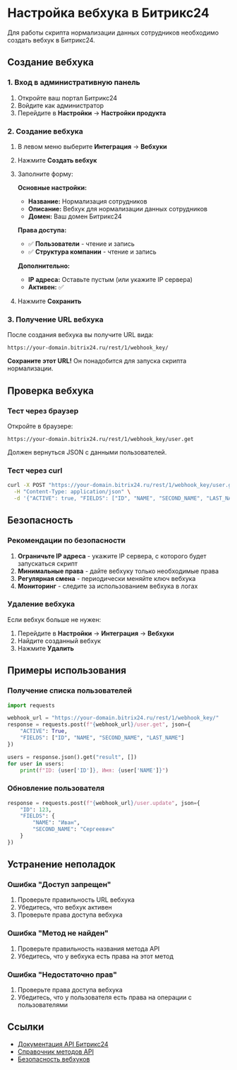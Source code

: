 # Настройка вебхука в Битрикс24

Для работы скрипта нормализации данных сотрудников необходимо создать вебхук в Битрикс24.

## Создание вебхука

### 1. Вход в административную панель

1. Откройте ваш портал Битрикс24
2. Войдите как администратор
3. Перейдите в **Настройки** → **Настройки продукта**

### 2. Создание вебхука

1. В левом меню выберите **Интеграция** → **Вебхуки**
2. Нажмите **Создать вебхук**
3. Заполните форму:

   **Основные настройки:**
   - **Название:** Нормализация сотрудников
   - **Описание:** Вебхук для нормализации данных сотрудников
   - **Домен:** Ваш домен Битрикс24

   **Права доступа:**
   - ✅ **Пользователи** - чтение и запись
   - ✅ **Структура компании** - чтение и запись

   **Дополнительно:**
   - **IP адреса:** Оставьте пустым (или укажите IP сервера)
   - **Активен:** ✅

4. Нажмите **Сохранить**

### 3. Получение URL вебхука

После создания вебхука вы получите URL вида:
```
https://your-domain.bitrix24.ru/rest/1/webhook_key/
```

**Сохраните этот URL!** Он понадобится для запуска скрипта нормализации.

## Проверка вебхука

### Тест через браузер

Откройте в браузере:
```
https://your-domain.bitrix24.ru/rest/1/webhook_key/user.get
```

Должен вернуться JSON с данными пользователей.

### Тест через curl

```bash
curl -X POST "https://your-domain.bitrix24.ru/rest/1/webhook_key/user.get" \
  -H "Content-Type: application/json" \
  -d '{"ACTIVE": true, "FIELDS": ["ID", "NAME", "SECOND_NAME", "LAST_NAME"]}'
```

## Безопасность

### Рекомендации по безопасности

1. **Ограничьте IP адреса** - укажите IP сервера, с которого будет запускаться скрипт
2. **Минимальные права** - дайте вебхуку только необходимые права
3. **Регулярная смена** - периодически меняйте ключ вебхука
4. **Мониторинг** - следите за использованием вебхука в логах

### Удаление вебхука

Если вебхук больше не нужен:
1. Перейдите в **Настройки** → **Интеграция** → **Вебхуки**
2. Найдите созданный вебхук
3. Нажмите **Удалить**

## Примеры использования

### Получение списка пользователей

```python
import requests

webhook_url = "https://your-domain.bitrix24.ru/rest/1/webhook_key/"
response = requests.post(f"{webhook_url}/user.get", json={
    "ACTIVE": True,
    "FIELDS": ["ID", "NAME", "SECOND_NAME", "LAST_NAME"]
})

users = response.json().get("result", [])
for user in users:
    print(f"ID: {user['ID']}, Имя: {user['NAME']}")
```

### Обновление пользователя

```python
response = requests.post(f"{webhook_url}/user.update", json={
    "ID": 123,
    "FIELDS": {
        "NAME": "Иван",
        "SECOND_NAME": "Сергеевич"
    }
})
```

## Устранение неполадок

### Ошибка "Доступ запрещен"

1. Проверьте правильность URL вебхука
2. Убедитесь, что вебхук активен
3. Проверьте права доступа вебхука

### Ошибка "Метод не найден"

1. Проверьте правильность названия метода API
2. Убедитесь, что у вебхука есть права на этот метод

### Ошибка "Недостаточно прав"

1. Проверьте права доступа вебхука
2. Убедитесь, что у пользователя есть права на операции с пользователями

## Ссылки

- [Документация API Битрикс24](https://dev.1c-bitrix.ru/api_d7/)
- [Справочник методов API](https://dev.1c-bitrix.ru/api_d7/rest/)
- [Безопасность вебхуков](https://dev.1c-bitrix.ru/api_d7/rest/security/)
